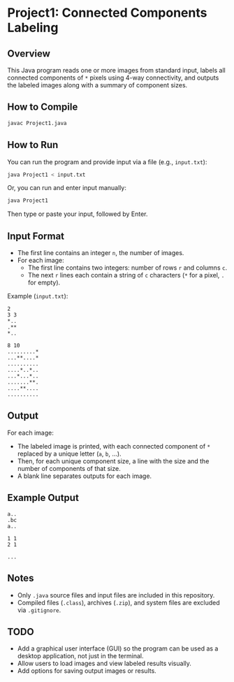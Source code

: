
# Project1: Connected Components Labeling

## Overview

This Java program reads one or more images from standard input, labels all connected components of `*` pixels using 4-way connectivity, and outputs the labeled images along with a summary of component sizes.

## How to Compile

```sh
javac Project1.java
```

## How to Run

You can run the program and provide input via a file (e.g., `input.txt`):

```sh
java Project1 < input.txt
```

Or, you can run and enter input manually:

```sh
java Project1
```
Then type or paste your input, followed by Enter.

## Input Format

- The first line contains an integer `n`, the number of images.
- For each image:
	- The first line contains two integers: number of rows `r` and columns `c`.
	- The next `r` lines each contain a string of `c` characters (`*` for a pixel, `.` for empty).

Example (`input.txt`):

```
2
3 3
*..
.**
*..

8 10
.........*
...**....*
..........
....*..*..
...*...*..
.......**.
....**....
..........
```

## Output

For each image:
- The labeled image is printed, with each connected component of `*` replaced by a unique letter (`a`, `b`, ...).
- Then, for each unique component size, a line with the size and the number of components of that size.
- A blank line separates outputs for each image.

## Example Output

```
a..
.bc
a..

1 1
2 1

...
```


## Notes

- Only `.java` source files and input files are included in this repository.
- Compiled files (`.class`), archives (`.zip`), and system files are excluded via `.gitignore`.

## TODO

- Add a graphical user interface (GUI) so the program can be used as a desktop application, not just in the terminal.
- Allow users to load images and view labeled results visually.
- Add options for saving output images or results.
